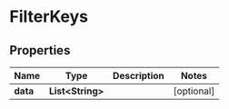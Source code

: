 
# FilterKeys

## Properties
Name | Type | Description | Notes
------------ | ------------- | ------------- | -------------
**data** | **List&lt;String&gt;** |  |  [optional]



